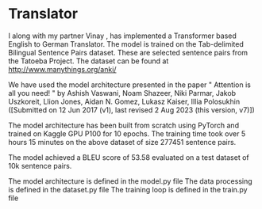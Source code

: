 # Translator
I along with my partner Vinay , has implemented a Transformer based English to German Translator.
The model is trained on the Tab-delimited Bilingual Sentence Pairs dataset. These are selected sentence pairs from the Tatoeba Project.
The dataset can be found at http://www.manythings.org/anki/

We have used the model architecture presented in the paper " Attention is all you need! " by Ashish Vaswani, Noam Shazeer, Niki Parmar, Jakob Uszkoreit, Llion Jones, Aidan N. Gomez, Lukasz Kaiser, Illia Polosukhin ([Submitted on 12 Jun 2017 (v1), last revised 2 Aug 2023 (this version, v7)])



The model architecture has been built from scratch using PyTorch and trained on Kaggle GPU P100 for 10 epochs. The training time took over 5 hours 15 minutes on the above dataset of size 277451 sentence pairs.

The model achieved a BLEU score of 53.58 evaluated on a test dataset of 10k sentence pairs.

The model architecture is defined in the model.py file
The data processing is defined in the dataset.py file
The training loop is defined in the train.py file



